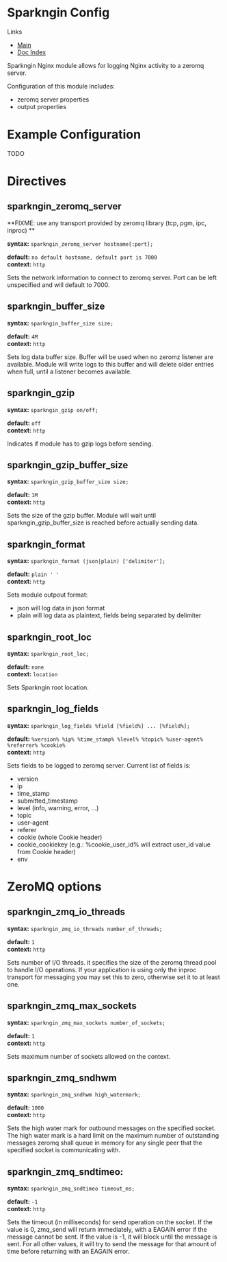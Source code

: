 Sparkngin Config
================

Links
- [Main](https://github.com/DemandCube/Sparkngin)
- [Doc Index](https://github.com/DemandCube/Sparkngin/tree/master/docs/README.md)

Sparkngin Nginx module allows for logging Nginx activity to a zeromq server.

Configuration of this module includes:
- zeromq server properties
- output properties

Example Configuration
=====================

TODO

Directives
==========

sparkngin_zeromq_server
-----------------------

**FIXME: use any transport provided by zeromq library (tcp, pgm, ipc, inproc) **

**syntax:**	`sparkngin_zeromq_server hostname[:port];`

**default:**	`no default hostname, default port is 7000`  
**context:**	`http`

Sets the network information to connect to zeromq server. Port can be left unspecified and will default to 7000.

sparkngin_buffer_size
---------------------

**syntax:**	`sparkngin_buffer_size size;`

**default:**	`4M`  
**context:**	`http`

Sets log data buffer size. Buffer will be used when no zeromz listener are available. Module will write logs to this buffer and will delete older entries when full, until a listener becomes available.

sparkngin_gzip
--------------

**syntax:**	`sparkngin_gzip on/off;`

**default:**	`off`  
**context:**	`http`

Indicates if module has to gzip logs before sending.

sparkngin_gzip_buffer_size
--------------------------

**syntax:**	`sparkngin_gzip_buffer_size size;`

**default:**    `1M`  
**context:**    `http`

Sets the size of the gzip buffer. Module will wait until sparkngin_gzip_buffer_size is reached before actually sending data.

sparkngin_format
----------------

**syntax:**	`sparkngin_format (json|plain) ['delimiter'];`

**default:**    `plain ' '`  
**context:**    `http`

Sets module outpout format:
- json will log data in json format
- plain will log data as plaintext, fields being separated by delimiter

sparkngin_root_loc
------------------

**syntax:**	`sparkngin_root_loc;`

**default:**    `none`  
**context:**    `location`

Sets Sparkngin root location.

sparkngin_log_fields
--------------------

**syntax:**	`sparkngin_log_fields %field [%field%] ... [%field%];`

**default:**    `%version% %ip% %time_stamp% %level% %topic% %user-agent% %referrer% %cookie%`  
**context:**    `http`

Sets fields to be logged to zeromq server. Current list of fields is:
- version
- ip
- time_stamp
- submitted_timestamp
- level (info, warning, error, ...)
- topic
- user-agent
- referer
- cookie (whole Cookie header)
- cookie_cookiekey (e.g.: %cookie_user_id% will extract user_id value from Cookie header)
- env

ZeroMQ options
==============

sparkngin_zmq_io_threads
------------------------

**syntax:**	`sparkngin_zmq_io_threads number_of_threads;`

**default:**    `1`  
**context:**    `http`

Sets number of I/O threads. it specifies the size of the zeromq thread pool to handle I/O operations. If your application is using only the inproc transport for messaging you may set this to zero, otherwise set it to at least one.

sparkngin_zmq_max_sockets
-------------------------

**syntax:**	`sparkngin_zmq_max_sockets number_of_sockets;`

**default:**    `1`  
**context:**    `http`

Sets maximum number of sockets allowed on the context.

sparkngin_zmq_sndhwm
--------------------

**syntax:**	`sparkngin_zmq_sndhwm high_watermark;`

**default:**    `1000`  
**context:**    `http`

Sets the high water mark for outbound messages on the specified socket. The high water mark is a hard limit on the maximum number of outstanding messages zeromq shall queue in memory for any single peer that the specified socket is communicating with.

sparkngin_zmq_sndtimeo:
-----------------------

**syntax:**	`sparkngin_zmq_sndtimeo timeout_ms;`

**default:**    `-1`  
**context:**    `http`

Sets the timeout (in milliseconds) for send operation on the socket. If the value is 0, zmq_send will return immediately, with a EAGAIN error if the message cannot be sent. If the value is -1, it will block until the message is sent. For all other values, it will try to send the message for that amount of time before returning with an EAGAIN error.


